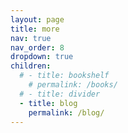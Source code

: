 ```yaml
---
layout: page
title: more
nav: true
nav_order: 8
dropdown: true
children:
  # - title: bookshelf
    # permalink: /books/
  # - title: divider
  - title: blog
    permalink: /blog/
---
```

